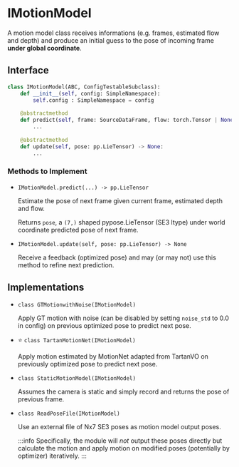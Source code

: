 # IMotionModel

A motion model class receives informations (e.g. frames, estimated flow and depth) and produce an initial guess to the pose of incoming frame **under global coordinate**.

## Interface

```python title="Module/MotionModel.py"
class IMotionModel(ABC, ConfigTestableSubclass):
    def __init__(self, config: SimpleNamespace):
        self.config : SimpleNamespace = config
    
    @abstractmethod
    def predict(self, frame: SourceDataFrame, flow: torch.Tensor | None, depth: torch.Tensor | None) -> pp.LieTensor:
        ...
    
    @abstractmethod
    def update(self, pose: pp.LieTensor) -> None:
        ...
```

### Methods to Implement

* `IMotionModel.predict(...) -> pp.LieTensor`

    Estimate the pose of next frame given current frame, estimated depth and flow.
    
    Returns `pose`, a `(7,)` shaped pypose.LieTensor (SE3 ltype) under world coordinate predicted pose of next frame.

* `IMotionModel.update(self, pose: pp.LieTensor) -> None`

    Receive a feedback (optimized pose) and may (or may not) use this method to refine next prediction.


## Implementations

* `class GTMotionwithNoise(IMotionModel)`
    
    Apply GT motion with noise (can be disabled by setting `noise_std` to 0.0 in config) on previous optimized pose to predict next pose.

* :star: `class TartanMotionNet(IMotionModel)`
    
    Apply motion estimated by MotionNet adapted from TartanVO on previously optimized pose to predict next pose.

* `class StaticMotionModel(IMotionModel)`
    
    Assumes the camera is static and simply record and returns the pose of previous frame.

* `class ReadPoseFile(IMotionModel)`
    
    Use an external file of Nx7 SE3 poses as motion model output poses.
    
    :::info
    Specifically, the module will *not* output these poses directly but calculate the motion
    and apply motion on modified poses (potentially by optimizer) iteratively.
    :::
